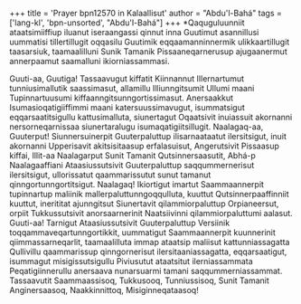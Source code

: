 +++
title = 'Prayer bpn12570 in Kalaallisut'
author = "Abdu'l-Bahá"
tags = ['lang-kl', 'bpn-unsorted', "Abdu'l-Bahá"]
+++
*Qaquguluunniit ataatsimiiffiup iluanut iseraangassi qinnut inna Guutimut asannillusi uummatisi tillertillugit oqqasilu Guutimik eqqaamanninnermik ulikkaartillugit taasarsiuk, taamaalilluni Sunik Tamanik Pissaaneqarnerusup ajugaanermut annerpaamut saamalluni ikiorniassammasi. 


Guuti-aa, Guutiga! Tassaavugut kiffatit Kiinnannut Illernartumut tunniusimallutik saassimasut, allamillu Illiunngitsumit Ullumi maani Tupinnartuusumi kiffaanngitsunngortissimasut. Anersaakkut Isumasioqatigiiffimmi maani katersuussimavugut, isummatsigut eqqarsaatitsigullu kattusimalluta, siunertagut Oqaatsivit inuiassuit akornanni nersorneqarnissaa siunertaralugu isumaqatigiitsillugit. Naalagaq-aa, Guuterput! Siunnersuinerpit Guuterpaluttup ilisarnaataatut ilersitsigut, inuit akornanni Upperisavit akitsisitaasup erfalasuisut, Angerutsivit Pissaasup kiffai, Illit-aa Naalagarput Sunit Tamanit Qutsinnersaasutit, Abhá-p Naalagaaffiani Ataasiussutsivit Guuterpaluttup saqqummernerisut ilersitsigut, ullorissatut qaammarissutut sunut tamanut qinngortunngortitsigut. Naalagaq! Ikiortigut imartut Saammaannerpit tupinnartup maliinik mallerpaluttunngoqqulluta, kuuttut Qutsinnerpaaffinniit kuuttut, inerititat ajunngitsut Siunertavit qilammiorpaluttup Orpianeersut, orpiit Tukkussutsivit anorsaarnerinit Naatsiivinni qilammiorpaluttumi aalasut. Guuti-aa! Tarnigut Ataasiussutsivit Guuterpaluttup Versiinik toqqammaveqartunngortikkit, uummatigut Saammaannerpit kuunnerinit qiimmassarneqarlit, taamaalilluta immap ataatsip maliisut kattunniassagatta Qullivillu qaammarissup qinngornerisut ilersitaaniassagatta, eqqarsaatigut, isummagut misigissutsigullu Piviusutut ataatsitut ilerniassammata Peqatigiinnerullu anersaava nunarsuarmi tamani saqqummerniassammat. Tassaavutit Saammaassisoq, Tukkusooq, Tunniussisoq, Sunit Tamanit Anginersaasoq, Naakkinnittoq, Misiginneqataasoq!
